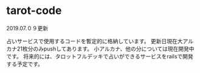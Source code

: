 # tarot-code

2019.07.０９更新

占いサービスで使用するコードを暫定的に格納しています。
更新日現在大アルカナ21枚分のみpushしてあります。
小アルカナ、他の分については現在開発中です。
将来的には、タロットフルデッキで占いができるサービスをrailsで開発する予定です。
